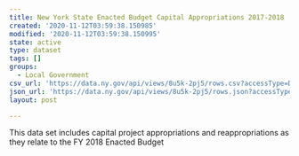 ```yaml
---
title: New York State Enacted Budget Capital Appropriations 2017-2018
created: '2020-11-12T03:59:38.150985'
modified: '2020-11-12T03:59:38.150995'
state: active
type: dataset
tags: []
groups:
  - Local Government
csv_url: 'https://data.ny.gov/api/views/8u5k-2pj5/rows.csv?accessType=DOWNLOAD'
json_url: 'https://data.ny.gov/api/views/8u5k-2pj5/rows.json?accessType=DOWNLOAD'
layout: post

---
```

This data set includes capital project appropriations and reappropriations as they relate to the FY 2018 Enacted Budget
